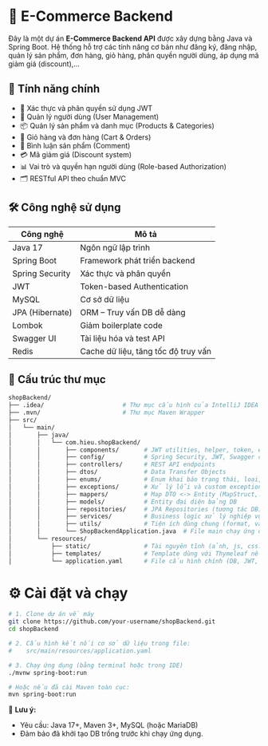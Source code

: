 # 🛒 E-Commerce Backend

Đây là một dự án **E-Commerce Backend API** được xây dựng bằng Java và Spring Boot. Hệ thống hỗ trợ các tính năng cơ bản như đăng ký, đăng nhập, quản lý sản phẩm, đơn hàng, giỏ hàng, phân quyền người dùng, áp dụng mã giảm giá (discount),...

## 🚀 Tính năng chính

- 🔐 Xác thực và phân quyền sử dụng JWT
- 👥 Quản lý người dùng (User Management)
- 📦 Quản lý sản phẩm và danh mục (Products & Categories)
- 🛒 Giỏ hàng và đơn hàng (Cart & Orders)
- 🧾 Bình luận sản phẩm (Comment)
- 💳 Mã giảm giá (Discount system)
- 📊 Vai trò và quyền hạn người dùng (Role-based Authorization)
- 🗂 RESTful API theo chuẩn MVC

## 🛠️ Công nghệ sử dụng

| Công nghệ       | Mô tả                               |
|-----------------|-------------------------------------|
| Java 17         | Ngôn ngữ lập trình                  |
| Spring Boot     | Framework phát triển backend        |
| Spring Security | Xác thực và phân quyền              |
| JWT             | Token-based Authentication          |
| MySQL           | Cơ sở dữ liệu                       |
| JPA (Hibernate) | ORM – Truy vấn DB dễ dàng           |
| Lombok          | Giảm boilerplate code               |
| Swagger UI      | Tài liệu hóa và test API            |
| Redis           | Cache dữ liệu, tăng tốc độ truy vấn |

## 📁 Cấu trúc thư mục

```bash
shopBackend/
├── .idea/                      # Thư mục cấu hình của IntelliJ IDEA
├── .mvn/                       # Thư mục Maven Wrapper
├── src/
│   └── main/
│       ├── java/
│       │   └── com.hieu.shopBackend/
│       │       ├── components/       # JWT utilities, helper, token, etc.
│       │       ├── config/           # Spring Security, JWT, Swagger config
│       │       ├── controllers/      # REST API endpoints
│       │       ├── dtos/             # Data Transfer Objects
│       │       ├── enums/            # Enum khai báo trạng thái, loại,...
│       │       ├── exceptions/       # Xử lý lỗi và custom exceptions
│       │       ├── mappers/          # Map DTO <-> Entity (MapStruct,...)
│       │       ├── models/           # Entity đại diện bảng DB
│       │       ├── repositories/     # JPA Repositories (tương tác DB)
│       │       ├── services/         # Business logic xử lý nghiệp vụ
│       │       ├── utils/            # Tiện ích dùng chung (format, validate,...)
│       │       └── ShopBackendApplication.java  # File main chạy ứng dụng
│       └── resources/
│           ├── static/               # Tài nguyên tĩnh (ảnh, js, css...)
│           ├── templates/            # Template dùng với Thymeleaf nếu có
│           └── application.yaml      # File cấu hình chính (DB, JWT, port,...)
```

# ⚙️ Cài đặt và chạy

```bash
# 1. Clone dự án về máy
git clone https://github.com/your-username/shopBackend.git
cd shopBackend

# 2. Cấu hình kết nối cơ sở dữ liệu trong file:
#    src/main/resources/application.yaml

# 3. Chạy ứng dụng (bằng terminal hoặc trong IDE)
./mvnw spring-boot:run

# Hoặc nếu đã cài Maven toàn cục:
mvn spring-boot:run
```

📌 **Lưu ý:**
- Yêu cầu: Java 17+, Maven 3+, MySQL (hoặc MariaDB)
- Đảm bảo đã khởi tạo DB trống trước khi chạy ứng dụng.

